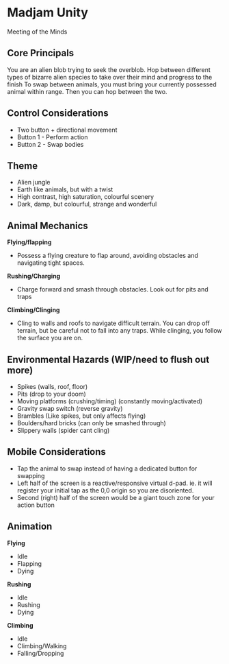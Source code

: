 # Madjam Unity
Meeting of the Minds

## Core Principals
You are an alien blob trying to seek the overblob. Hop between different types of bizarre alien species to take over their mind and progress to the finish
To swap between animals, you must bring your currently possessed animal within range. Then you can hop between the two.

## Control Considerations
* Two button + directional movement
* Button 1 - Perform action
* Button 2 - Swap bodies

## Theme
* Alien jungle
* Earth like animals, but with a twist
* High contrast, high saturation, colourful scenery
* Dark, damp, but colourful, strange and wonderful

## Animal Mechanics
**Flying/flapping**
* Possess a flying creature to flap around, avoiding obstacles and navigating tight spaces. 

**Rushing/Charging**
* Charge forward and smash through obstacles. Look out for pits and traps

**Climbing/Clinging**
* Cling to walls and roofs to navigate difficult terrain. You can drop off terrain, but be careful not to fall into any traps. While clinging, you follow the surface you are on.

## Environmental Hazards (WIP/need to flush out more)
* Spikes (walls, roof, floor)
* Pits (drop to your doom)
* Moving platforms (crushing/timing) (constantly moving/activated)
* Gravity swap switch (reverse gravity)
* Brambles (Like spikes, but only affects flying)
* Boulders/hard bricks (can only be smashed through)
* Slippery walls (spider cant cling)

## Mobile Considerations
* Tap the animal to swap instead of having a dedicated button for swapping
* Left half of the screen is a reactive/responsive virtual d-pad. ie. it will register your initial tap as the 0,0 origin so you are disoriented. 
* Second (right) half of the screen would be a giant touch zone for your action button

## Animation
**Flying**
* Idle
* Flapping
* Dying

**Rushing**
* Idle
* Rushing
* Dying

**Climbing**
* Idle
* Climbing/Walking
* Falling/Dropping
